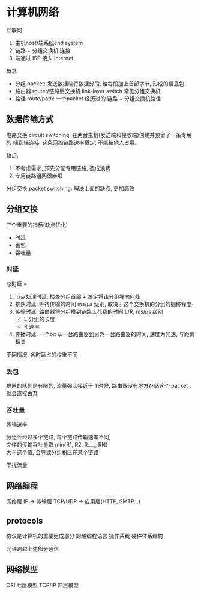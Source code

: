 # 计算机网络

互联网

1. 主机host/端系统end system
2. 链路 + 分组交换机 连接
3. 端通过 ISP 接入 Internet

概念

- 分组 packet: 发送数据端将数据分段, 给每段加上首部字节, 形成的信息包
- 路由器 router/链路层交换机 link-layer switch 常见分组交换机
- 路径 route/path: 一个packet 经历过的 链路 + 分组交换机路径

## 数据传输方式

电路交换 circuit switching: 在两台主机(发送端和接收端)创建并预留了一条专用的 端到端连接, 这条网络链路速率恒定, 不能被他人占用。

缺点:

1. 不考虑需求, 预先分配专用链路, 造成浪费
2. 专用链路组网很麻烦

分组交换 packet switching: 解决上面的缺点, 更加高效

## 分组交换

三个重要的指标(缺点优化)

- 时延
- 丢包
- 吞吐量

### 时延

总时延 =

1. 节点处理时延: 检查分组首部 + 决定将该分组导向何处
2. 排队时延: 等待传输的时间 ms/μs 级别, 取决于这个交换机的分组的拥挤程度·
3. 传输时延: 路由器将分组推到链路上花费的时间 L/R, ms/μs 级别
    - L 分组的长度
    - R 速率
4. 传播时延: 一个bit 从一台路由器到另外一台路由器的时间, 速度为光速, 与距离相关

不同情况, 各时延占的权重不同

### 丢包

排队的队列是有限的, 流量强队接近于 1 时候, 路由器没有地方存储这个 packet , 就会直接丢弃

### 吞吐量

传输速率

分组会经过多个链路, 每个链路传输速率不同,  
文件的传输吞吐量取 min{R1, R2, R....,, RN}  
大于这个值, 会导致分组积压在某个链路

干扰流量

## 网络编程

网络层 IP -> 传输层 TCP/UDP -> 应用层(HTTP, SMTP...)

## protocols

协议是计算机的重要组成部分
跨越编程语言
操作系统
硬件体系结构

允许跨越上述部分通信

## 网络模型

OSI 七层模型
TCP/IP 四层模型
